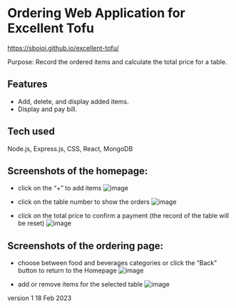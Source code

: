 #  Ordering Web Application for Excellent Tofu
https://sboioi.github.io/excellent-tofu/

Purpose: 
Record the ordered items and calculate the total price for a table. 


## Features
 - Add, delete, and display added items.
 - Display and pay bill.
  

## Tech used
  Node.js, Express.js, CSS, React, MongoDB
 

## Screenshots of the homepage: 
- click on the “+” to add items
 ![image](https://user-images.githubusercontent.com/64840151/195430455-301bd733-db61-40ff-a3ac-b6976f8c648f.png)
 
- click on the table number to show the orders
 ![image](https://user-images.githubusercontent.com/64840151/195430494-bb8f5bfb-a3c3-48b6-b3d6-e580bf2de316.png)

- click on the total price to confirm a payment (the record of the table will be reset)
 ![image](https://user-images.githubusercontent.com/64840151/195430573-0b01ea3b-4351-43f5-8dad-1cc8dc324620.png)

## Screenshots of the ordering page:
-	choose between food and beverages categories or click the “Back” button to return to the Homepage
	![image](https://user-images.githubusercontent.com/64840151/195430796-60fd3510-a346-4416-b7b4-12fb129c0897.png)

-	add or remove items for the selected table
	![image](https://user-images.githubusercontent.com/64840151/195430829-f658f260-5b41-484e-b3ca-d64c3eebe96f.png)







version 1
18 Feb 2023
